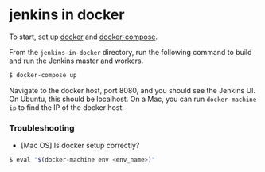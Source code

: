 jenkins in docker
==================

To start, set up [docker](https://docs.docker.com/engine/installation/) and [docker-compose](https://docs.docker.com/compose/install/).

From the `jenkins-in-docker` directory, run the following command to build and run the Jenkins master and workers.

```sh
$ docker-compose up
```

Navigate to the docker host, port 8080, and you should see the Jenkins UI. On Ubuntu, this should be localhost. On a Mac, you can run `docker-machine ip` to find the IP of the docker host.

### Troubleshooting
* [Mac OS] Is docker setup correctly?
```sh
$ eval "$(docker-machine env <env_name>)"
```
